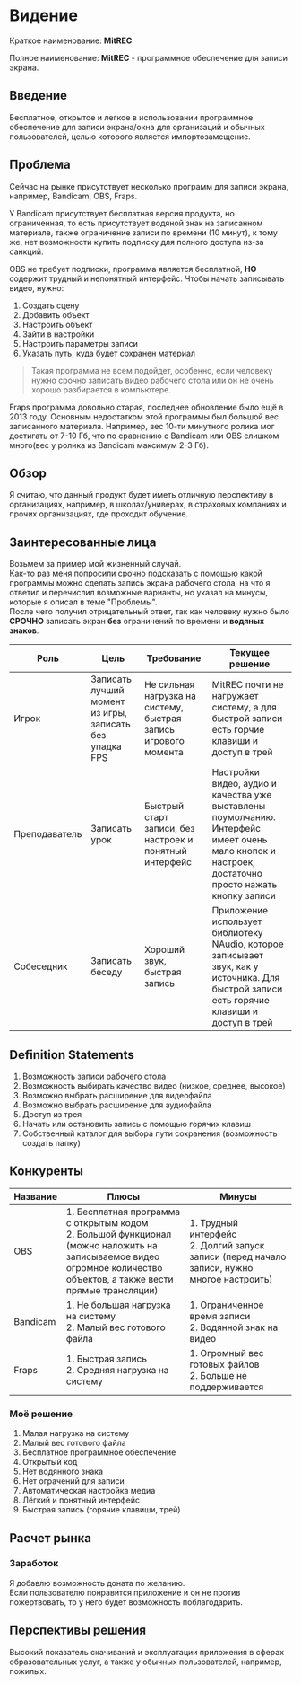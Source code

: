# Видение
Краткое наименование: **MitREC**

Полное наименование: **MitREC** - программное обеспечение для записи экрана.

## Введение
Бесплатное, открытое и легкое в использовании программное обеспечение для записи экрана/окна для организаций и обычных пользователей, целью которого является импортозамещение.

## Проблема
Сейчас на рынке присутствует несколько программ для записи экрана, например, Bandicam, OBS, Fraps.

У Bandicam присутствует бесплатная версия продукта, но ограниченная, то есть присутствует водяной знак на записанном материале, также ограничение записи по времени (10 минут), к тому же, нет возможности купить подписку для полного доступа из-за санкций.

OBS не требует подписки, программа является бесплатной, **НО** содержит трудный и непонятный интерфейс. Чтобы начать записывать видео, нужно:
1. Создать сцену
2. Добавить объект
3. Настроить объект
4. Зайти в настройки
5. Настроить параметры записи
6. Указать путь, куда будет сохранен материал
>Такая программа не всем подойдет, особенно, если человеку нужно срочно записать видео рабочего стола или он не очень хорошо разбирается в компьютере.

Fraps программа довольно старая, последнее обновление было ещё в 2013 году. Основным недостатком этой программы был большой вес записанного материала. Например, вес 10-ти минутного ролика мог достигать от 7-10 Гб, что по сравнению с Bandicam или OBS слишком много(вес у ролика из Bandicam максимум 2-3 Гб).

## Обзор
Я считаю, что данный продукт будет иметь отличную перспективу в организациях, например, в школах/универах, в страховых компаниях и прочих организациях, где проходит обучение.

## Заинтересованные лица
Возьмем за пример мой жизненный случай.<br> Как-то раз меня попросили срочно подсказать с помощью какой программы можно сделать запись экрана рабочего стола, на что я ответил и перечислил возможные варианты, но указал на минусы, которые я описал в теме "Проблемы".<br> После чего получил отрицательный ответ, так как человеку нужно было **СРОЧНО** записать экран **без** ограничений по времени и <b>водяных знаков</b>.

| Роль               |Цель|Требование|Текущее решение|
| -------------------|--------------------|--------------------|-------------------|
| Игрок              |Записать лучший момент из игры, записать без упадка FPS| Не сильная нагрузка на систему, быстрая запись игрового момента| MitREC почти не нагружает систему, а для быстрой записи есть горчие клавиши и доступ в трей |
| Преподаватель      |Записать урок| Быстрый старт записи, без настроек и понятный интерфейс|Настройки видео, аудио и качества уже выставлены поумолчанию. Интерфейс имеет очень мало кнопок и настроек, достаточно просто нажать кнопку записи|
| Собеседник         |Записать беседу|Хороший звук, быстрая запись|Приложение использует библиотеку NAudio, которое записывает звук, как у источника. Для быстрой записи есть горячие клавиши и доступ в трей   |

## Definition Statements
1. Возможность записи рабочего стола
2. Возможность выбирать качество видео (низкое, среднее, высокое)
3. Возможно выбрать расширение для видеофайла
4. Возможно выбрать расширение для аудиофайла
5. Доступ из трея
6. Начать или остановить запись с помощью горячих клавиш
7. Собственный каталог для выбора пути сохранения (возможность создать папку)

## Конкуренты
|Название|Плюсы|Минусы|
|---------|---------|---------|
|OBS|1. Бесплатная программа с открытым кодом<br>2. Большой функционал (можно наложить на записываемое видео огромное количество объектов, а также вести прямые трансляции)|1. Трудный интерфейс<br>2. Долгий запуск записи (перед начало записи, нужно многое настроить)|
|Bandicam|1. Не большая нагрузка на систему<br>2. Малый вес готового файла|1. Ограниченное время записи<br>2. Водянной знак на видео|
|Fraps|1. Быстрая запись<br>2. Средняя нагрузка на систему|1. Огромный вес готовых файлов<br>2. Больше не поддерживается|

### Моё решение
1. Малая нагрузка на систему
2. Малый вес готового файла
3. Бесплатное программное обеспечение
4. Открытый код
5. Нет водянного знака
6. Нет ограчений для записи
7. Автоматическая настройка медиа
8. Лёгкий и понятный интерфейс
9. Быстрая запись (горячие клавиши, трей)

## Расчет рынка
### Заработок
Я добавлю возможность доната по желанию.<br> Если пользователю понравится приложение и он не против пожертвовать, то у него будет возможность поблагодарить.

## Перспективы решения
Высокий показатель скачиваний и эксплуатации приложения в сферах образовательных услуг, а также у обычных пользователей, например, пожилых.
